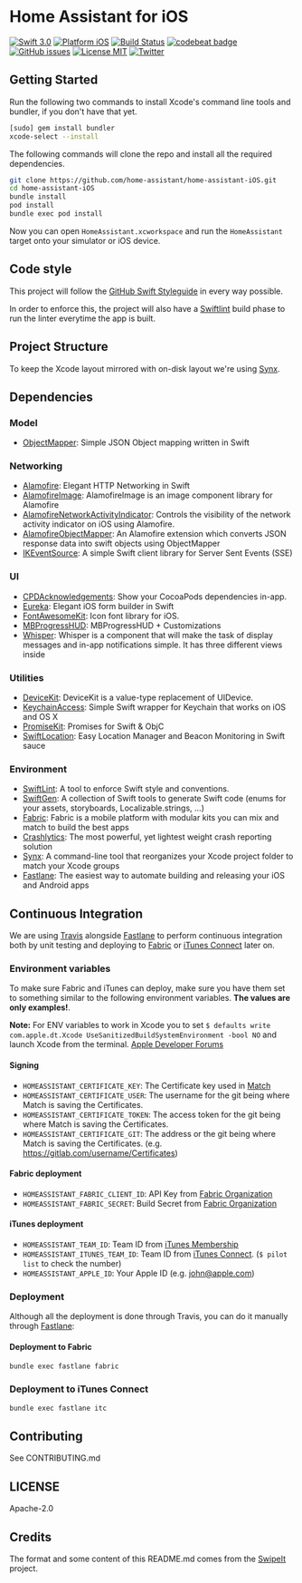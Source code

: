 Home Assistant for iOS
=================

[![Swift 3.0](https://img.shields.io/badge/Swift-3.0-orange.svg?style=flat)](https://developer.apple.com/swift/)
[![Platform iOS](https://img.shields.io/badge/Platforms-iOS-lightgray.svg?style=flat)](https://developer.apple.com/swift/)
[![Build Status](https://travis-ci.org/home-assistant/home-assistant-iOS.svg?branch=master)](https://travis-ci.org/home-assistant/home-assistant-iOS)
[![codebeat badge](https://codebeat.co/badges/c6e6173b-c64f-44be-a692-29b922891db7)](https://codebeat.co/projects/github-com-home-assistant-home-assistant-ios)
[![GitHub issues](https://img.shields.io/github/issues/home-assistant/home-assistant-iOS.svg?style=flat)](https://github.com/home-assistant/home-assistant-iOS/issues)
[![License MIT](https://img.shields.io/badge/license-MIT-green.svg?style=flat)](https://github.com/home-assistant/home-assistant-iOS/blob/master/LICENSE)
[![Twitter](https://img.shields.io/twitter/url/https/twitter.com/home_assistant.svg?style=social)](https://twitter.com/home_assistant)

## Getting Started

Run the following two commands to install Xcode's command line tools and bundler, if you don't have that yet.

```bash
[sudo] gem install bundler
xcode-select --install
```

The following commands will clone the repo and install all the required dependencies.

```bash
git clone https://github.com/home-assistant/home-assistant-iOS.git
cd home-assistant-iOS
bundle install
pod install
bundle exec pod install
```

Now you can open `HomeAssistant.xcworkspace` and run the `HomeAssistant` target onto your simulator or iOS device.

## Code style

This project will follow the [GitHub Swift Styleguide](https://github.com/github/swift-style-guide) in every way possible.

In order to enforce this, the project will also have a [Swiftlint](https://github.com/realm/SwiftLint) build phase to run the linter everytime the app is built.

## Project Structure

To keep the Xcode layout mirrored with on-disk layout we're using [Synx](https://github.com/venmo/synx).

## Dependencies

### Model

- [ObjectMapper](https://github.com/Hearst-DD/ObjectMapper): Simple JSON Object mapping written in Swift

### Networking

- [Alamofire](https://github.com/Alamofire/Alamofire): Elegant HTTP Networking in Swift
- [AlamofireImage](https://github.com/Alamofire/AlamofireImage): AlamofireImage is an image component library for Alamofire
- [AlamofireNetworkActivityIndicator](https://github.com/Alamofire/AlamofireNetworkActivityIndicator): Controls the visibility of the network activity indicator on iOS using Alamofire.
- [AlamofireObjectMapper](https://github.com/tristanhimmelman/AlamofireObjectMapper): An Alamofire extension which converts JSON response data into swift objects using ObjectMapper
- [IKEventSource](https://github.com/inaka/EventSource): A simple Swift client library for Server Sent Events (SSE)

### UI

- [CPDAcknowledgements](https://github.com/CocoaPods/CPDAcknowledgements): Show your CocoaPods dependencies in-app.
- [Eureka](https://github.com/xmartlabs/Eureka): Elegant iOS form builder in Swift
- [FontAwesomeKit](https://github.com/robbiet480/FontAwesomeKit): Icon font library for iOS.
- [MBProgressHUD](https://github.com/jdg/MBProgressHUD): MBProgressHUD + Customizations
- [Whisper](https://github.com/hyperoslo/Whisper): Whisper is a component that will make the task of display messages and in-app notifications simple. It has three different views inside

### Utilities

- [DeviceKit](https://github.com/dennisweissmann/DeviceKit): DeviceKit is a value-type replacement of UIDevice.
- [KeychainAccess](https://github.com/kishikawakatsumi/KeychainAccess): Simple Swift wrapper for Keychain that works on iOS and OS X
- [PromiseKit](https://github.com/mxcl/PromiseKit): Promises for Swift & ObjC
- [SwiftLocation](https://github.com/malcommac/SwiftLocation): Easy Location Manager and Beacon Monitoring in Swift sauce

### Environment

- [SwiftLint](https://github.com/realm/SwiftLint): A tool to enforce Swift style and conventions.
- [SwiftGen](https://github.com/AliSoftware/SwiftGen): A collection of Swift tools to generate Swift code (enums for your assets, storyboards, Localizable.strings, …)
- [Fabric](https://docs.fabric.io/apple/fabric/overview.html): Fabric is a mobile platform with modular kits you can mix and match to build the best apps
- [Crashlytics](https://fabric.io/kits/ios/crashlytics/install): The most powerful, yet lightest weight crash reporting solution
- [Synx](https://github.com/venmo/synx): A command-line tool that reorganizes your Xcode project folder to match your Xcode groups
- [Fastlane](https://github.com/fastlane/fastlane): The easiest way to automate building and releasing your iOS and Android apps

## Continuous Integration

We are using [Travis](https://travis-ci.org/home-assistant/home-assistant-iOS) alongside [Fastlane](https://fastlane.tools/) to perform continuous integration both by unit testing and deploying to [Fabric](https://fabric.io) or [iTunes Connect](https://itunesconnect.apple.com) later on.

### Environment variables

To make sure Fabric and iTunes can deploy, make sure you have them set to something similar to the following environment variables. **The values are only examples!**.

**Note:** For ENV variables to work in Xcode you to set `$ defaults write com.apple.dt.Xcode UseSanitizedBuildSystemEnvironment -bool NO` and launch Xcode from the terminal. [Apple Developer Forums](https://forums.developer.apple.com/thread/8451)

#### Signing

- `HOMEASSISTANT_CERTIFICATE_KEY`: The Certificate key used in [Match](https://github.com/fastlane/fastlane/tree/master/match)
- `HOMEASSISTANT_CERTIFICATE_USER`: The username for the git being where Match is saving the Certificates.
- `HOMEASSISTANT_CERTIFICATE_TOKEN`: The access token for the git being where Match is saving the Certificates.
- `HOMEASSISTANT_CERTIFICATE_GIT`: The address or the git being where Match is saving the Certificates. (e.g. https://gitlab.com/username/Certificates)

#### Fabric deployment

- `HOMEASSISTANT_FABRIC_CLIENT_ID`: API Key from [Fabric Organization](https://www.fabric.io/settings/organizations)
- `HOMEASSISTANT_FABRIC_SECRET`: Build Secret from [Fabric Organization](https://www.fabric.io/settings/organizations)

#### iTunes deployment

- `HOMEASSISTANT_TEAM_ID`: Team ID from [iTunes Membership](https://developer.apple.com/account/#/membership)
- `HOMEASSISTANT_ITUNES_TEAM_ID`: Team ID from [iTunes Connect](https://itunesconnect.apple.com/). (`$ pilot list` to check the number)
- `HOMEASSISTANT_APPLE_ID`: Your Apple ID (e.g. john@apple.com)

### Deployment

Although all the deployment is done through Travis, you can do it manually through [Fastlane](https://github.com/home-assistant/home-assistant-iOS/blob/master/fastlane/README.md):

#### Deployment to Fabric

```bash
bundle exec fastlane fabric
```

### Deployment to iTunes Connect

```bash
bundle exec fastlane itc
```

## Contributing

See CONTRIBUTING.md

## LICENSE

Apache-2.0

## Credits

The format and some content of this README.md comes from the [SwipeIt](https://github.com/ivanbruel/SwipeIt) project.

